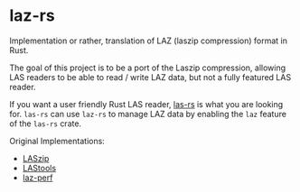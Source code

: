 # laz-rs

Implementation or rather, translation of LAZ (laszip compression) format in Rust.

The goal of this project is to be a port of the Laszip compression,
allowing LAS readers to be able to read / write LAZ data, but not a fully featured LAS reader.

If you want a user friendly Rust LAS reader, [las-rs](https://crates.io/crates/las) is what you 
are looking for. `las-rs` can use `laz-rs` to manage LAZ data by enabling the `laz` 
feature of the `las-rs` crate.

Original Implementations:
 - [LASzip](https://github.com/LASzip/LASzip)
 - [LAStools](https://github.com/LAStools/LAStools)
 - [laz-perf](https://github.com/hobu/laz-perf)